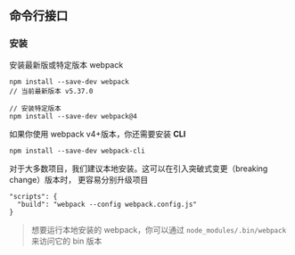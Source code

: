 ## 命令行接口

### 安装

安装最新版或特定版本 webpack

```
npm install --save-dev webpack
// 当前最新版本 v5.37.0

// 安装特定版本
npm install --save-dev webpack@4
```

如果你使用 webpack v4+版本，你还需要安装 **CLI**

```
npm install --save-dev webpack-cli
```

对于大多数项目，我们建议本地安装。这可以在引入突破式变更（breaking change）版本时，
更容易分别升级项目

```
"scripts": {
  "build": "webpack --config webpack.config.js"
}
```

> 想要运行本地安装的 webpack，你可以通过
> `node_modules/.bin/webpack`
> 来访问它的 bin 版本
